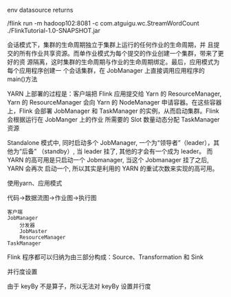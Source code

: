 env
datasource
returns

/flink run -m hadoop102:8081 -c com.atguigu.wc.StreamWordCount ./FlinkTutorial-1.0-SNAPSHOT.jar

会话模式下，集群的生命周期独立于集群上运行的任何作业的生命周期，并
且提交的所有作业共享资源。而单作业模式为每个提交的作业创建一个集群，带来了更好的资
源隔离，这时集群的生命周期与作业的生命周期绑定。最后，应用模式为每个应用程序创建一
个会话集群，在 JobManager 上直接调用应用程序的 main()方法

YARN 上部署的过程是：客户端把 Flink 应用提交给 Yarn 的 ResourceManager,
Yarn 的 ResourceManager 会向 Yarn 的 NodeManager 申请容器。在这些容器上，Flink 会部署
JobManager 和 TaskManager 的实例，从而启动集群。Flink 会根据运行在 JobManger 上的作业
所需要的 Slot 数量动态分配 TaskManager 资源

Standalone 模式中, 同时启动多个 JobManager, 一个为“领导者”（leader），其他为“后备”
（standby）, 当 leader 挂了, 其他的才会有一个成为 leader。
而 YARN 的高可用是只启动一个 Jobmanager, 当这个 Jobmanager 挂了之后, YARN 会再次
启动一个, 所以其实是利用的 YARN 的重试次数来实现的高可用。


使用yarn、应用模式

代码->数据流图->作业图->执行图


```text
客户端
JobManager
    分发器
    JobMaster
    ResourceManager
TaskManager
```

Flink 程序都可以归纳为由三部分构成：Source、Transformation 和 Sink

并行度设置

由于 keyBy 不是算子，所以无法对 keyBy 设置并行度


